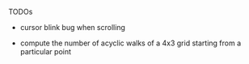 TODOs

- cursor blink bug when scrolling

- compute the number of acyclic walks of a 4x3 grid starting from a particular point 